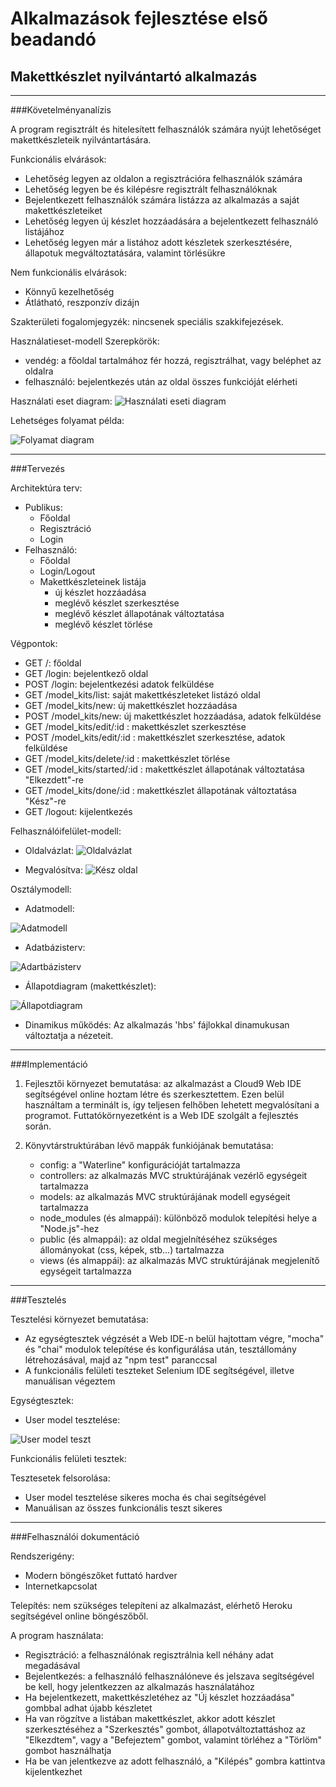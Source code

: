 # Alkalmazások fejlesztése első beadandó
## Makettkészlet nyilvántartó alkalmazás

***

###Követelményanalízis

A program regisztrált és hitelesített felhasználók számára nyújt lehetőséget makettkészleteik nyilvántartására.

Funkcionális elvárások:
  + Lehetőség legyen az oldalon a regisztrációra felhasználók számára
  + Lehetőség legyen be és kilépésre regisztrált felhasználóknak
  + Bejelentkezett felhasználók számára listázza az alkalmazás a saját makettkészleteiket
  + Lehetőség legyen új készlet hozzáadására a bejelentkezett felhasználó listájához
  + Lehetőség legyen már a listához adott készletek szerkesztésére, állapotuk megváltoztatására, valamint törlésükre

Nem funkcionális elvárások:
  + Könnyű kezelhetőség
  + Átlátható, reszponzív dizájn

Szakterületi fogalomjegyzék: nincsenek speciális szakkifejezések.

Használatieset-modell
  Szerepkörök: 
  + vendég: a főoldal tartalmához fér hozzá, regisztrálhat, vagy beléphet az oldalra
  + felhasználó: bejelentkezés után az oldal összes funkcióját elérheti
  
Használati eset diagram:
![Használati eseti diagram](documentation_images/nomnoml.png)

Lehetséges folyamat példa:

![Folyamat diagram](documentation_images/folyamat.png)

***

###Tervezés

Architektúra terv:
  + Publikus:
    + Főoldal
    + Regisztráció
    + Login
  + Felhasználó:
    + Főoldal
    + Login/Logout
    + Makettkészleteinek listája
        + új készlet hozzáadása
        + meglévő készlet szerkesztése
        + meglévő készlet állapotának változtatása
        + meglévő készlet törlése

Végpontok:
  + GET /: főoldal
  + GET /login: bejelentkező oldal
  + POST /login: bejelentkezési adatok felküldése
  + GET /model_kits/list: saját makettkészleteket listázó oldal
  + GET /model_kits/new: új makettkészlet hozzáadása
  + POST /model_kits/new: új makettkészlet hozzáadása, adatok felküldése
  + GET /model_kits/edit/:id : makettkészlet szerkesztése
  + POST /model_kits/edit/:id : makettkészlet szerkesztése, adatok felküldése
  + GET /model_kits/delete/:id : makettkészlet törlése
  + GET /model_kits/started/:id : makettkészlet állapotának változtatása "Elkezdett"-re
  + GET /model_kits/done/:id : makettkészlet állapotának változtatása "Kész"-re
  + GET /logout: kijelentkezés

Felhasználóifelület-modell:
  + Oldalvázlat:
  ![Oldalvázlat](documentation_images/vazlat.PNG)
  
  + Megvalósítva:
  ![Kész oldal](documentation_images/keszoldal.PNG)

Osztálymodell:
  + Adatmodell:
  
  ![Adatmodell](documentation_images/adatmodell.png)
  
  + Adatbázisterv:
  
  ![Adartbázisterv](documentation_images/adatbazismodell.png)
  
  + Állapotdiagram (makettkészlet):
  
  ![Állapotdiagram](documentation_images/allapotdiagram.png)

  + Dinamikus működés:
    Az alkalmazás 'hbs' fájlokkal dinamukusan változtatja a nézeteit.



***

###Implementáció

1. Fejlesztői környezet bemutatása:
    az alkalmazást a Cloud9 Web IDE segítségével online hoztam létre és szerkesztettem. Ezen belül használtam a           terminált is, így teljesen felhőben lehetett megvalósítani a programot. Futtatókörnyezetként is a Web IDE szolgált a fejlesztés során.

2. Könyvtárstruktúrában lévő mappák funkiójának bemutatása:
    + config: a "Waterline" konfigurációját tartalmazza
    + controllers: az alkalmazás MVC struktúrájának vezérlő egységeit tartalmazza
    + models: az alkalmazás MVC struktúrájának modell egységeit tartalmazza
    + node_modules (és almappái): különböző modulok telepítési helye a "Node.js"-hez
    + public (és almappái): az oldal megjelnítéséhez szükséges állományokat (css, képek, stb...) tartalmazza
    + views (és almappái): az alkalmazás MVC struktúrájának megjelenítő egységeit tartalmazza

***

###Tesztelés

Tesztelési környezet bemutatása:
  + Az egységtesztek végzését a Web IDE-n belül hajtottam végre, "mocha" és "chai" modulok telepítése és konfigurálása után, tesztállomány létrehozásával, majd az "npm test" paranccsal
  + A funkcionális felületi teszteket Selenium IDE segítségével, illetve manuálisan végeztem

Egységtesztek: 
  + User model tesztelése:
  
  ![User model teszt](documentation_images/usermodeltest.PNG)

Funkcionális felületi tesztek:
  
Tesztesetek felsorolása: 
  + User model tesztelése sikeres mocha és chai segítségével
  + Manuálisan az összes funkcionális teszt sikeres

***

###Felhasználói dokumentáció

Rendszerigény: 
  + Modern böngészőket futtató hardver
  + Internetkapcsolat

Telepítés: nem szükséges telepíteni az alkalmazást, elérhető Heroku segítségével online böngészőből.

A program használata:
  + Regisztráció: a felhasználónak regisztrálnia kell néhány adat megadásával
  + Bejelentkezés: a felhasználó felhasználóneve és jelszava segítségével be kell, hogy jelentkezzen az alkalmazás használatához
  + Ha bejelentkezett, makettkészletéhez az "Új készlet hozzáadása" gombbal adhat újabb készletet
  + Ha van rögzítve a listában makettkészlet, akkor adott készlet szerkesztéséhez a "Szerkesztés" gombot, állapotváltoztattáshoz az "Elkezdtem", vagy a "Befejeztem" gombot, valamint törléhez a "Törlöm" gombot használhatja
  + Ha be van jelentkezve az adott felhasználó, a "Kilépés" gombra kattintva kijelentkezhet 
